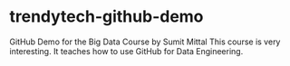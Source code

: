 # trendytech-github-demo
GitHub Demo for the Big Data Course by Sumit Mittal
This course is very interesting. It teaches how to use GitHub for Data Engineering.
